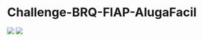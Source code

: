 # Challenge-BRQ-FIAP-AlugaFacil

<img src="Challenge-BRQ-FIAP-AlugaFacil/FrontEnd/assets/images/Alugafacil.png"></img>
<img src="Challenge-BRQ-FIAP-AlugaFacil/FrontEnd/assets/images/Alugafacil2.png">
